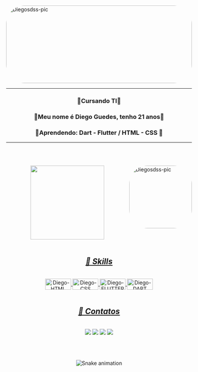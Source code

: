   <div class="container-fluid">
  <img align="center" alt="Diegosdss-pic" height="210" width="100%"  style="border-radius:50px;" src="https://media.giphy.com/media/yT7us48nOugGaki9xR/giphy.gif">
 </div> 
    
<body>
<hr size="50">
 <p><h3 align="center"> 🔸Cursando TI🔸 </h3></p>
 <p><h3 align="center"> 🔹Meu nome é Diego Guedes, tenho 21 anos🔹</h3> </p>
 <p><h3 align="center"> 🔹Aprendendo:
                     Dart - Flutter /
                     HTML - CSS  🔹 </h3></p>  
 <hr size="50">
 
  <br><br>
 <!-- IMAGEM direita -->
  <div class="container-fluid">
  <img align="right" alt="Diegosdss-pic" height="170" style="border-radius:50px;" src="https://media.giphy.com/media/eSwGh3YK54JKU/giphy.gif">
  
  <!-- TELINHA DOS GRÁFICOS-->
 <div align="center">
  <a href="https://github.com/Diegosdss">
  <img height="200em" src="https://github-readme-stats.vercel.app/api?username=Diegosdss&show_icons=true&theme=Blue&include_all_commits=true&count_private=true"/>
   </div
    <br></br>
   
  <div> 
     <i><h2 align="center">🚀 Skills</h2></i>
  <div align="center" style="display: inline_block"><br>
  <img align="center" alt="Diego-HTML" height="30" width="70" src="https://img.shields.io/badge/HTML5-E34F26?style=for-the-badge&logo=html5&logoColor=white">
  <img align="center" alt="Diego-CSS" height="30" width="70" src="https://img.shields.io/badge/CSS3-1572B6?style=for-the-badge&logo=css3&logoColor=white">
  <img align="center" alt="Diego-FLUTTER" height="30" width="70" src="https://img.shields.io/badge/Flutter-02569B?style=for-the-badge&logo=flutter&logoColor=white">
  <img align="center" alt="Diego-DART" height="30" width="70" src="https://img.shields.io/badge/Dart-0175C2?style=for-the-badge&logo=dart&logoColor=white"   
       
  </div>
  <br></br>
  
  <i><h2 align="center">🌊 Contatos</h2></i>
  <div style="display: inline_block"><br>
  
  <!-- SIMBOLOS DOS CONTATOS -->
  <div align="center">
  <a href="https://www.youtube.com/channel/UCFU5V3Bebcfc890pulWmHTQ" target="_blank"><img src="https://img.shields.io/badge/YouTube-FF0000?style=for-the-badge&logo=youtube&logoColor=white" target="_blank"></a>
  <a href="https://www.instagram.com/diego.guedes1" target="_blank"><img src="https://img.shields.io/badge/-Instagram-%23E4405F?style=for-the-badge&logo=instagram&logoColor=white" target="_blank"></a>
 	<a href="https://www.twitch.tv/iGhTsz" target="_blank"><img src="https://img.shields.io/badge/Twitch-9146FF?style=for-the-badge&logo=twitch&logoColor=white" target="_blank"></a>
 <a href="https://discord.gg/HZ4khmpp" target="_blank"><img src="https://img.shields.io/badge/Discord-7289DA?style=for-the-badge&logo=discord&logoColor=white" target="_blank"></a>
  </div>
  
 <br>
      
  </div> 
  </body>
    <br><br>
  
  ![Snake animation](https://github.com/Diegosdss/Diegosdss/blob/output/github-contribution-grid-snake.svg)
  </div>   
